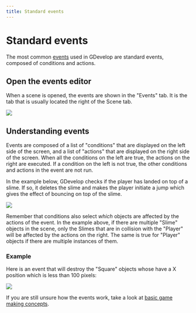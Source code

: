 ```yaml
---
title: Standard events
---
```

# Standard events

The most common [events](/gdevelop5/events) used in GDevelop are standard events, composed of conditions and actions.

## Open the events editor

When a scene is opened, the events are shown in the "Events" tab. It is the tab that is usually located the right of the Scene tab.

![](/gdevelop5/events/standard/pasted/20230305-105133.png)

## Understanding events

Events are composed of a list of "conditions" that are displayed on the left side of the screen, and a list of "actions" that are displayed on the right side of the screen.
When all the conditions on the left are true, the actions on the right are executed. If a condition on the left is not true, the other conditions and actions in the event are not run.

In the example below, GDevelop checks if the player has landed on top of a slime.  If so, it deletes the slime and makes the player initiate a jump which gives the effect of bouncing on top of the slime.

![](/gdevelop5/events/eventconditiontf.jpg)

Remember that conditions also select *which* objects are affected by the actions of the event.  In the example above, if there are multiple "Slime" objects in the scene, only the Slimes that are in collision with the "Player" will be affected by the actions on the right.  The same is true for "Player" objects if there are multiple instances of them.
###  Example

Here is an event that will destroy the "Square" objects whose have a X position which is less than 100 pixels:

![](/gdevelop5/tutorials/delete-square-condition.png)

If you are still unsure how the events work, take a look at [basic game making concepts](/gdevelop5/tutorials/basic-game-making-concepts).